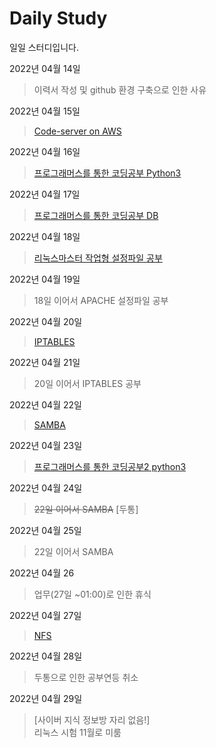 # Daily Study
일일 스터디입니다.

2022년 04월 14일 
> 이력서  작성 및 github 환경 구축으로 인한 사유

2022년 04월 15일
> [Code-server on AWS](/2022/0415_Create_Code_Server.md)

2022년 04월 16일
> [프로그래머스를 통한 코딩공부 Python3](/2022/0416_Study.md)

2022년 04월 17일 
> [프로그래머스를 통한 코딩공부 DB](/2022/0417_Study.md)

2022년 04월 18일
> [리눅스마스터 작업형 설정파일 공부](/2022/0418_0419_LinuxMaster_Study.md)

2022년 04월 19일
> 18일 이어서 APACHE 설정파일 공부

2022년 04월 20일
> [IPTABLES](/2022/0420_IPTABLES.md)

2022년 04월 21일
> 20일 이어서 IPTABLES 공부 

2022년 04월 22일
> [SAMBA](/2022/0422_SAMBA.md)

2022년 04월 23일
> [프로그래머스를 통한 코딩공부2 python3](/2022/0423_Study.md)

2022년 04월 24일
> ~~22일 이어서 SAMBA~~ [두통]

2022년 04월 25일
> 22일 이어서 SAMBA

2022년 04월 26
> 업무(27일 ~01:00)로 인한 휴식

2022년 04월 27일
> [NFS](/2022/0422_NFS.md)

2022년 04월 28일
> 두통으로 인한 공부연등 취소

2022년 04월 29일
> [사이버 지식 정보방 자리 없음!]    
> 리눅스 시험 11월로 미룸
